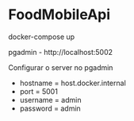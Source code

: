 # FoodMobileApi

docker-compose up

pgadmin - http://localhost:5002

Configurar o server no pgadmin

- hostname = host.docker.internal
- port = 5001
- username = admin
- password = admin
